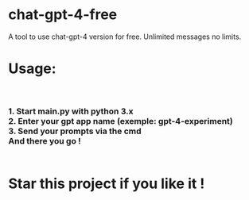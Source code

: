 # chat-gpt-4-free
A tool to use chat-gpt-4 version for free. Unlimited messages no limits.

<h1>Usage: </h1><br>
<h3>1. Start main.py with python 3.x<br>
2. Enter your gpt app name (exemple: gpt-4-experiment)<br>
3. Send your prompts via the cmd<br>
  And there you go !
  <br><br>
<h1>Star this project if you like it !
